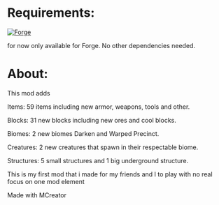 # Requirements:

[![Forge](https://img.shields.io/badge/Requires_Forge-orange?style=for-the-badge&logo=curseforge&logoColor=%23F16436)](https://www.curseforge.com/linkout?remoteUrl=https%253a%252f%252ffiles.minecraftforge.net%252fnet%252fminecraftforge%252fforge%252f)

for now only available for Forge. No other dependencies needed.

 
# About:
This mod adds

Items: 59 items including new armor, weapons, tools and other.

Blocks: 31 new blocks including new ores and cool blocks.

Biomes: 2 new biomes Darken and Warped Precinct.

Creatures: 2 new creatures that spawn in their respectable biome.

Structures: 5 small structures and 1 big underground structure.





This is my first mod that i made for my friends and I to play with no real focus on one mod element

Made with MCreator
